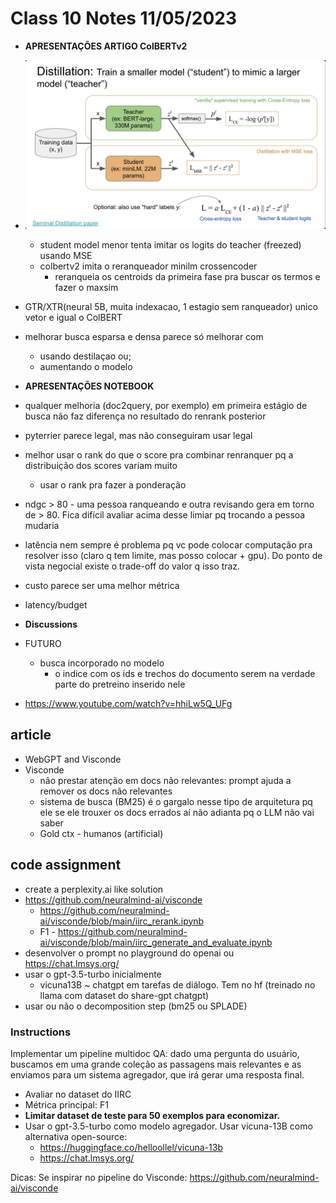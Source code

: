 # Class 10 Notes 11/05/2023

- **APRESENTAÇÕES ARTIGO ColBERTv2**

- ![distillation](distillation.png)
  - student model menor tenta imitar os logits do teacher (freezed) usando MSE
  - colbertv2 imita o reranqueador minilm crossencoder
    - reranqueia os centroids da primeira fase pra buscar os termos e fazer o maxsim
- GTR/XTR(neural 5B, muita indexacao, 1 estagio sem ranqueador) unico vetor e igual o ColBERT
- melhorar busca esparsa e densa parece só melhorar com
  - usando destilaçao ou;
  - aumentando o modelo

- **APRESENTAÇÕES NOTEBOOK**

- qualquer melhoria (doc2query, por exemplo) em primeira estágio de busca não faz diferença no resultado do renrank posterior
- pyterrier parece legal, mas não conseguiram usar legal
- melhor usar o rank do que o score pra combinar renranquer pq a distribuição dos scores variam muito
  - usar o rank pra fazer a ponderação
- ndgc > 80 - uma pessoa ranqueando e outra revisando gera em torno de > 80. Fica difícil avaliar acima desse limiar pq trocando a pessoa mudaria
- latência nem sempre é problema pq vc pode colocar computação pra resolver isso (claro q tem limite, mas posso colocar + gpu). Do ponto de vista negocial existe o trade-off do valor q isso traz. 
- custo parece ser uma melhor métrica
- latency/budget
  
- **Discussions**

- FUTURO
  - busca incorporado no modelo
    - o indice com os ids e trechos do documento serem na verdade parte do pretreino inserido nele
- https://www.youtube.com/watch?v=hhiLw5Q_UFg

## article

- WebGPT and Visconde
- Visconde
  - não prestar atenção em docs não relevantes: prompt ajuda a remover os docs não relevantes
  - sistema de busca (BM25) é o gargalo nesse tipo de arquitetura pq ele se ele trouxer os docs errados aí não adianta pq o LLM não vai saber
  - Gold ctx - humanos (artificial)

## code assignment

- create a perplexity.ai like solution
- https://github.com/neuralmind-ai/visconde
  - https://github.com/neuralmind-ai/visconde/blob/main/iirc_rerank.ipynb
  - F1 - https://github.com/neuralmind-ai/visconde/blob/main/iirc_generate_and_evaluate.ipynb
- desenvolver o prompt no playground do openai ou https://chat.lmsys.org/
- usar o gpt-3.5-turbo inicialmente
  - vicuna13B ~ chatgpt em tarefas de diálogo. Tem no hf (treinado no llama com dataset do share-gpt chatgpt)
- usar ou não o decomposition step (bm25 ou SPLADE)

### Instructions

Implementar um pipeline multidoc QA: dado uma pergunta do usuário, buscamos em uma grande coleção as passagens mais relevantes e as enviamos para um sistema agregador, que irá gerar uma resposta final.

- Avaliar no dataset do IIRC
- Métrica principal: F1
- **Limitar dataset de teste para 50 exemplos para economizar.**
- Usar o gpt-3.5-turbo como modelo agregador. Usar vicuna-13B como alternativa open-source:
  - https://huggingface.co/helloollel/vicuna-13b
  - https://chat.lmsys.org/

Dicas:
Se inspirar no pipeline do Visconde: https://github.com/neuralmind-ai/visconde
